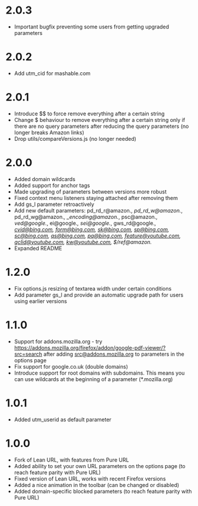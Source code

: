 2.0.3
=====
* Important bugfix preventing some users from getting upgraded parameters

2.0.2
=====
* Add utm_cid for mashable.com

2.0.1
=====
* Introduce $$ to force remove everything after a certain string
* Change $ behaviour to remove everything after a certain string only if there are no query parameters after reducing the query parameters (no longer breaks Amazon links)
* Drop utils/compareVersions.js (no longer needed)

2.0.0
=====
* Added domain wildcards
* Added support for anchor tags
* Made upgrading of parameters between versions more robust
* Fixed context menu listeners staying attached after removing them
* Add gs_l parameter retroactively
* Add new default parameters: pd_rd_r@amazon.*, pd_rd_w@amazon.*, pd_rd_wg@amazon.*, _encoding@amazon.*, psc@amazon.*, ved@google.*, ei@google.*, sei@google.*, gws_rd@google.*, cvid@bing.com, form@bing.com, sk@bing.com, sp@bing.com, sc@bing.com, qs@bing.com, pq@bing.com, feature@youtube.com, gclid@youtube.com, kw@youtube.com, $/ref@amazon.*
* Expanded README

1.2.0
=====
- Fix options.js resizing of textarea width under certain conditions
- Add parameter gs_l and provide an automatic upgrade path for users using earlier versions

1.1.0
=====
- Support for addons.mozilla.org - try https://addons.mozilla.org/firefox/addon/google-pdf-viewer/?src=search after adding src@addons.mozilla.org to parameters in the options page
- Fix support for google.co.uk (double domains)
- Introduce support for root domains with subdomains. This means you can use wildcards at the beginning of a parameter (*.mozilla.org)

1.0.1
=====
- Added utm_userid as default parameter

1.0.0
=====
- Fork of Lean URL, with features from Pure URL
- Added ability to set your own URL parameters on the options page (to reach feature parity with Pure URL)
- Fixed version of Lean URL, works with recent Firefox versions
- Added a nice animation in the toolbar (can be changed or disabled)
- Added domain-specific blocked parameters (to reach feature parity with Pure URL)
